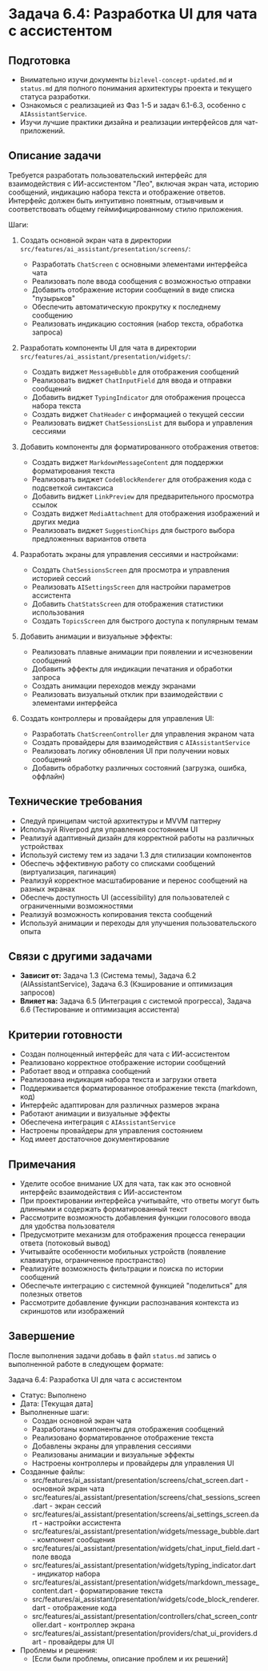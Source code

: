 # Задача 6.4: Разработка UI для чата с ассистентом

## Подготовка
- Внимательно изучи документы `bizlevel-concept-updated.md` и `status.md` для полного понимания архитектуры проекта и текущего статуса разработки.
- Ознакомься с реализацией из Фаз 1-5 и задач 6.1-6.3, особенно с `AIAssistantService`.
- Изучи лучшие практики дизайна и реализации интерфейсов для чат-приложений.

## Описание задачи
Требуется разработать пользовательский интерфейс для взаимодействия с ИИ-ассистентом "Лео", включая экран чата, историю сообщений, индикацию набора текста и отображение ответов. Интерфейс должен быть интуитивно понятным, отзывчивым и соответствовать общему геймифицированному стилю приложения.

Шаги:
1. Создать основной экран чата в директории `src/features/ai_assistant/presentation/screens/`:
   - Разработать `ChatScreen` с основными элементами интерфейса чата
   - Реализовать поле ввода сообщения с возможностью отправки
   - Добавить отображение истории сообщений в виде списка "пузырьков"
   - Обеспечить автоматическую прокрутку к последнему сообщению
   - Реализовать индикацию состояния (набор текста, обработка запроса)

2. Разработать компоненты UI для чата в директории `src/features/ai_assistant/presentation/widgets/`:
   - Создать виджет `MessageBubble` для отображения сообщений
   - Реализовать виджет `ChatInputField` для ввода и отправки сообщений
   - Добавить виджет `TypingIndicator` для отображения процесса набора текста
   - Создать виджет `ChatHeader` с информацией о текущей сессии
   - Реализовать виджет `ChatSessionsList` для выбора и управления сессиями

3. Добавить компоненты для форматированного отображения ответов:
   - Создать виджет `MarkdownMessageContent` для поддержки форматирования текста
   - Реализовать виджет `CodeBlockRenderer` для отображения кода с подсветкой синтаксиса
   - Добавить виджет `LinkPreview` для предварительного просмотра ссылок
   - Создать виджет `MediaAttachment` для отображения изображений и других медиа
   - Реализовать виджет `SuggestionChips` для быстрого выбора предложенных вариантов ответа

4. Разработать экраны для управления сессиями и настройками:
   - Создать `ChatSessionsScreen` для просмотра и управления историей сессий
   - Реализовать `AISettingsScreen` для настройки параметров ассистента
   - Добавить `ChatStatsScreen` для отображения статистики использования
   - Создать `TopicsScreen` для быстрого доступа к популярным темам

5. Добавить анимации и визуальные эффекты:
   - Реализовать плавные анимации при появлении и исчезновении сообщений
   - Добавить эффекты для индикации печатания и обработки запроса
   - Создать анимации переходов между экранами
   - Реализовать визуальный отклик при взаимодействии с элементами интерфейса

6. Создать контроллеры и провайдеры для управления UI:
   - Разработать `ChatScreenController` для управления экраном чата
   - Создать провайдеры для взаимодействия с `AIAssistantService`
   - Реализовать логику обновления UI при получении новых сообщений
   - Добавить обработку различных состояний (загрузка, ошибка, оффлайн)

## Технические требования
- Следуй принципам чистой архитектуры и MVVM паттерну
- Используй Riverpod для управления состоянием UI
- Реализуй адаптивный дизайн для корректной работы на различных устройствах
- Используй систему тем из задачи 1.3 для стилизации компонентов
- Обеспечь эффективную работу со списками сообщений (виртуализация, пагинация)
- Реализуй корректное масштабирование и перенос сообщений на разных экранах
- Обеспечь доступность UI (accessibility) для пользователей с ограниченными возможностями
- Реализуй возможность копирования текста сообщений
- Используй анимации и переходы для улучшения пользовательского опыта

## Связи с другими задачами
- **Зависит от:** Задача 1.3 (Система темы), Задача 6.2 (AIAssistantService), Задача 6.3 (Кэширование и оптимизация запросов)
- **Влияет на:** Задача 6.5 (Интеграция с системой прогресса), Задача 6.6 (Тестирование и оптимизация ассистента)

## Критерии готовности
- Создан полноценный интерфейс для чата с ИИ-ассистентом
- Реализовано корректное отображение истории сообщений
- Работает ввод и отправка сообщений
- Реализована индикация набора текста и загрузки ответа
- Поддерживается форматированное отображение текста (markdown, код)
- Интерфейс адаптирован для различных размеров экрана
- Работают анимации и визуальные эффекты
- Обеспечена интеграция с `AIAssistantService`
- Настроены провайдеры для управления состоянием
- Код имеет достаточное документирование

## Примечания
- Уделите особое внимание UX для чата, так как это основной интерфейс взаимодействия с ИИ-ассистентом
- При проектировании интерфейса учитывайте, что ответы могут быть длинными и содержать форматированный текст
- Рассмотрите возможность добавления функции голосового ввода для удобства пользователя
- Предусмотрите механизм для отображения процесса генерации ответа (потоковый вывод)
- Учитывайте особенности мобильных устройств (появление клавиатуры, ограниченное пространство)
- Реализуйте возможность фильтрации и поиска по истории сообщений
- Обеспечьте интеграцию с системной функцией "поделиться" для полезных ответов
- Рассмотрите добавление функции распознавания контекста из скриншотов или изображений

## Завершение
После выполнения задачи добавь в файл `status.md` запись о выполненной работе в следующем формате:

Задача 6.4: Разработка UI для чата с ассистентом
* Статус: Выполнено
* Дата: [Текущая дата]
* Выполненные шаги:
    * Создан основной экран чата
    * Разработаны компоненты для отображения сообщений
    * Реализовано форматированное отображение текста
    * Добавлены экраны для управления сессиями
    * Реализованы анимации и визуальные эффекты
    * Настроены контроллеры и провайдеры для управления UI
* Созданные файлы:
    * src/features/ai_assistant/presentation/screens/chat_screen.dart - основной экран чата
    * src/features/ai_assistant/presentation/screens/chat_sessions_screen.dart - экран сессий
    * src/features/ai_assistant/presentation/screens/ai_settings_screen.dart - настройки ассистента
    * src/features/ai_assistant/presentation/widgets/message_bubble.dart - компонент сообщения
    * src/features/ai_assistant/presentation/widgets/chat_input_field.dart - поле ввода
    * src/features/ai_assistant/presentation/widgets/typing_indicator.dart - индикатор набора
    * src/features/ai_assistant/presentation/widgets/markdown_message_content.dart - форматирование текста
    * src/features/ai_assistant/presentation/widgets/code_block_renderer.dart - отображение кода
    * src/features/ai_assistant/presentation/controllers/chat_screen_controller.dart - контроллер экрана
    * src/features/ai_assistant/presentation/providers/chat_ui_providers.dart - провайдеры для UI
* Проблемы и решения:
    * [Если были проблемы, описание проблем и их решений]